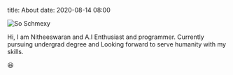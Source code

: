 title: About
date: 2020-08-14 08:00

![So Schmexy][my_sweet_photo]

Hi, I am Nitheeswaran and A.I Enthusiast and programmer. Currently pursuing undergrad degree
and Looking forward to serve humanity with my skills.

😆

[my_sweet_photo]: {static}/images/Profile_Pic_pelican.jpg